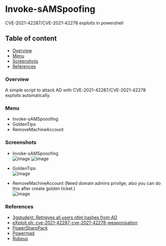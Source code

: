 # Invoke-sAMSpoofing
CVE-2021-42287/CVE-2021-42278 exploits in powershell

## Table of content
* [Overview](#Overview)
* [Menu](#Menu)
* [Screenshots](#Screenshots)
* [References](#References)

### Overview
A simple script to attack AD with CVE-2021-42287/CVE-2021-42278 exploits automatically.

### Menu
 - Invoke-sAMSpooofing
 - GoldenTips
 - RemoveMachineAccount 

### Screenshots
 - Invoke-sAMSpooofing  
 ![image](https://user-images.githubusercontent.com/30458572/161235503-67e882c1-32d4-479c-8f3b-faade0c39af6.png)
 ![image](https://user-images.githubusercontent.com/30458572/161235720-36e0946f-48a3-4781-a968-e9c03a0413b7.png)

 - GoldenTips  
 ![image](https://user-images.githubusercontent.com/30458572/161236408-13ed1968-fed0-444e-bc48-5ec263c35264.png)

 - RemoveMachineAccount (Need domain admins privilge, also you can do this after create golden ticket.)  
 ![image](https://user-images.githubusercontent.com/30458572/161236648-8ce72238-2d48-4794-97d0-5d5a667cc152.png)

### References
 - [3gstudent: Retrieves all users ntlm hashes from AD](https://3gstudent.github.io/%E5%9F%9F%E6%B8%97%E9%80%8F-%E5%88%A9%E7%94%A8DCSync%E5%AF%BC%E5%87%BA%E5%9F%9F%E5%86%85%E6%89%80%E6%9C%89%E7%94%A8%E6%88%B7hash%E7%9A%84%E6%96%B9%E6%B3%95)
 - [eXploit.ph: cve-2021-42287-cve-2021-42278-weaponisation](https://exploit.ph/cve-2021-42287-cve-2021-42278-weaponisation.html)
 - [PowerSharpPack](https://github.com/S3cur3Th1sSh1t/PowerSharpPack)
 - [Powermad](https://github.com/Kevin-Robertson/Powermad)
 - [Rubeus](https://github.com/GhostPack/Rubeus)
